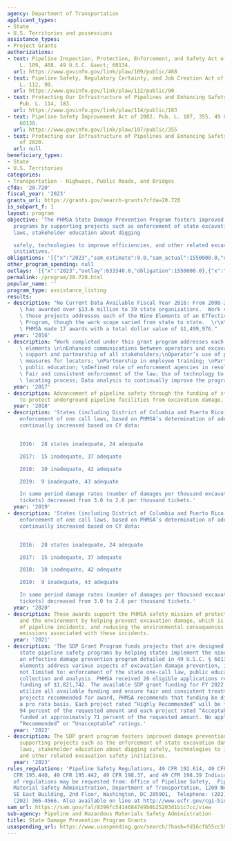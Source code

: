 ```yaml
---
agency: Department of Transportation
applicant_types:
- State
- U.S. Territories and possessions
assistance_types:
- Project Grants
authorizations:
- text: Pipeline Inspection, Protection, Enforcement, and Safety Act of 2006. Pub.
    L. 109, 468. 49 U.S.C. &sect; 60134.
  url: https://www.govinfo.gov/link/plaw/109/public/468
- text: Pipeline Safety, Regulatory Certainty, and Job Creation Act of 2011. Pub.
    L. 112, 90.
  url: https://www.govinfo.gov/link/plaw/112/public/90
- text: Protecting Our Infrastructure of Pipelines and Enhancing Safety Act of 2016.
    Pub. L. 114, 183.
  url: https://www.govinfo.gov/link/plaw/114/public/183
- text: Pipeline Safety Improvement Act of 2002. Pub. L. 107, 355. 49 U.S.C. &sect;
    60130.
  url: https://www.govinfo.gov/link/plaw/107/public/355
- text: Protecting our Infrastructure of Pipelines and Enhancing Safety (PIPES) Act
    of 2020.
  url: null
beneficiary_types:
- State
- U.S. Territories
categories:
- Transportation - Highways, Public Roads, and Bridges
cfda: '20.720'
fiscal_year: '2023'
grants_url: https://grants.gov/search-grants?cfda=20.720
is_subpart_f: 1
layout: program
objective: 'The PHMSA State Damage Prevention Program fosters improved damage prevention
  programs by supporting projects such as enforcement of state excavation damage prevention
  laws, stakeholder education about digging

  safely, technologies to improve efficiencies, and other related excavation safety
  initiatives.'
obligations: '[{"x":"2023","sam_estimate":0.0,"sam_actual":1550000.0,"usa_spending_actual":1248886.7},{"x":"2024","sam_estimate":0.0,"sam_actual":1500000.0,"usa_spending_actual":1427069.85},{"x":"2025","sam_estimate":0.0,"sam_actual":1500000.0,"usa_spending_actual":0.0}]'
other_program_spending: null
outlays: '[{"x":"2023","outlay":633340.0,"obligation":1550000.0},{"x":"2024","outlay":0.0,"obligation":1500000.0},{"x":"2025","outlay":0.0,"obligation":0.0}]'
permalink: /program/20.720.html
popular_name: ''
program_type: assistance_listing
results:
- description: "No Current Data Available Fiscal Year 2016: From 2008-2016, PHMSA\
    \ has awarded over $13.6 million to 39 state organizations.  Work completed under\
    \ these projects addresses each of the Nine Elements of an Effective Damage Prevention\
    \ Program, though the work scope varied from state to state.  \r\n\r\nIn 2016,\
    \ PHMSA made 17 awards with a total dollar value of $1,499,976."
  year: '2016'
- description: "Work completed under this grant program addresses each of the nine\
    \ elements \n\nEnhanced communications between operators and excavators;\nFostering\
    \ support and partnership of all stakeholders;\nOperator’s use of performance\
    \ measures for locators; \nPartnership in employee training; \nPartnership in\
    \ public education; \nDefined role of enforcement agencies in resolving issues;\
    \ Fair and consistent enforcement of the law; Use of technology to improve the\
    \ locating process; Data analysis to continually improve the program"
  year: '2017'
- description: Advancement of pipeline safety through the funding of state programs
    to protect underground pipeline facilities from excavation damage.
  year: '2018'
- description: 'States (including District of Columbia and Puerto Rico) with adequate
    enforcement of one call laws, based on PHMSA’s determination of adequacy, has
    continually increased based on CY data:


    2016:  28 states inadequate, 24 adequate

    2017:  15 inadequate, 37 adequate

    2018:  10 inadequate, 42 adequate

    2019:  9 inadequate, 43 adequate

    In same period damage rates (number of damages per thousand excavation request
    tickets) decreased from 3.0 to 2.6 per thousand tickets.'
  year: '2019'
- description: 'States (including District of Columbia and Puerto Rico) with adequate
    enforcement of one call laws, based on PHMSA’s determination of adequacy, has
    continually increased based on CY data:


    2016:  28 states inadequate, 24 adequate

    2017:  15 inadequate, 37 adequate

    2018:  10 inadequate, 42 adequate

    2019:  9 inadequate, 43 adequate

    In same period damage rates (number of damages per thousand excavation request
    tickets) decreased from 3.0 to 2.6 per thousand tickets.'
  year: '2020'
- description: These awards support the PHMSA safety mission of protecting people
    and the environment by helping prevent excavation damage, which is a leading cause
    of pipeline incidents, and reducing the environmental consequences of methane
    emissions associated with these incidents.
  year: '2021'
- description: 'The SDP Grant Program funds projects that are designed to improve
    state pipeline safety programs by helping states implement the nine elements of
    an effective damage prevention program detailed in 49 U.S.C. § 60134(b). The nine
    elements address various aspects of excavation damage prevention, including, but
    not limited to: enforcement of the state one-call law, public education, and data
    collection and analysis. PHMSA received 20 eligible applications requesting total
    funding of $1,821,742. The available SDP grant funding for FY 2022 is $1,663,516.  To
    utilize all available funding and ensure fair and consistent treatment of all
    projects recommended for award, PHMSA recommends that funding be distributed on
    a pro rata basis. Each project rated “Highly Recommended” will be funded at approximately
    94 percent of the requested amount and each project rated “Acceptable” will be
    funded at approximately 71 percent of the requested amount. No applications received
    “Recommended” or “Unacceptable” ratings.'
  year: '2022'
- description: The SDP grant program fosters improved damage prevention programs by
    supporting projects such as the enforcement of state excavation damage prevention
    laws, stakeholder education about digging safely, technologies to improve efficiencies,
    and other related excavation safety initiatives.
  year: '2023'
rules_regulations: 'Pipeline Safety Regulations, 49 CFR 192.614, 49 CFR 192.616, 49
  CFR 195.440, 49 CFR 195.442, 49 CFR 198.37, and 49 CFR 198.39 Individual copies
  of regulations may be requested from: Office of Pipeline Safety,  Pipeline and Hazardous
  Material Safety Administration, Department of Transportation, 1200 New Jersey Avenue,
  SE East Building, 2nd Floor, Washington, DC 205901,  Telephone: (202) 366-4595 Fax:
  (202) 366-4566. Also available on line at http://www.ecfr.gov/cgi-bin/text-idx?tpl=/ecfrbrowse/Title49/49cfr195_main_02.tpl.'
sam_url: https://sam.gov/fal/8399fc5414684749b0b25203d1b1c7cc/view
sub-agency: Pipeline and Hazardous Materials Safety Administration
title: State Damage Prevention Program Grants
usaspending_url: https://www.usaspending.gov/search/?hash=fd16cfb55cc598163672b0261bbc081f
---
```

